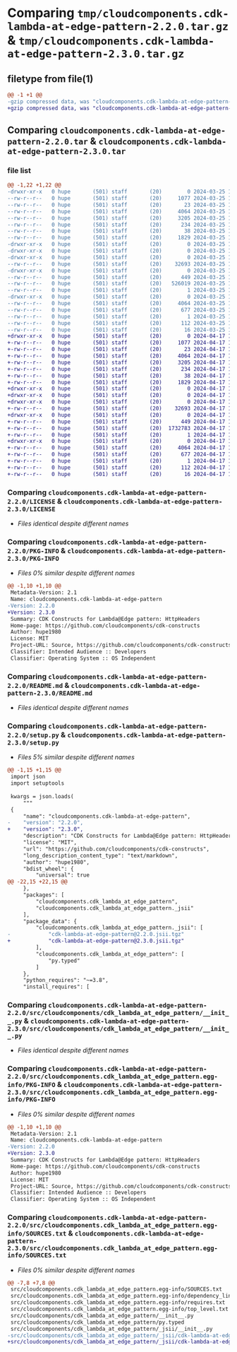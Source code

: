 # Comparing `tmp/cloudcomponents.cdk-lambda-at-edge-pattern-2.2.0.tar.gz` & `tmp/cloudcomponents.cdk-lambda-at-edge-pattern-2.3.0.tar.gz`

## filetype from file(1)

```diff
@@ -1 +1 @@
-gzip compressed data, was "cloudcomponents.cdk-lambda-at-edge-pattern-2.2.0.tar", last modified: Mon Mar 25 18:25:28 2024, max compression
+gzip compressed data, was "cloudcomponents.cdk-lambda-at-edge-pattern-2.3.0.tar", last modified: Wed Apr 17 18:35:46 2024, max compression
```

## Comparing `cloudcomponents.cdk-lambda-at-edge-pattern-2.2.0.tar` & `cloudcomponents.cdk-lambda-at-edge-pattern-2.3.0.tar`

### file list

```diff
@@ -1,22 +1,22 @@
-drwxr-xr-x   0 hupe       (501) staff       (20)        0 2024-03-25 18:25:28.219981 cloudcomponents.cdk-lambda-at-edge-pattern-2.2.0/
--rw-r--r--   0 hupe       (501) staff       (20)     1077 2024-03-25 18:25:23.000000 cloudcomponents.cdk-lambda-at-edge-pattern-2.2.0/LICENSE
--rw-r--r--   0 hupe       (501) staff       (20)       23 2024-03-25 18:25:23.000000 cloudcomponents.cdk-lambda-at-edge-pattern-2.2.0/MANIFEST.in
--rw-r--r--   0 hupe       (501) staff       (20)     4064 2024-03-25 18:25:28.219693 cloudcomponents.cdk-lambda-at-edge-pattern-2.2.0/PKG-INFO
--rw-r--r--   0 hupe       (501) staff       (20)     3205 2024-03-25 18:25:23.000000 cloudcomponents.cdk-lambda-at-edge-pattern-2.2.0/README.md
--rw-r--r--   0 hupe       (501) staff       (20)      234 2024-03-25 18:25:23.000000 cloudcomponents.cdk-lambda-at-edge-pattern-2.2.0/pyproject.toml
--rw-r--r--   0 hupe       (501) staff       (20)       38 2024-03-25 18:25:28.220032 cloudcomponents.cdk-lambda-at-edge-pattern-2.2.0/setup.cfg
--rw-r--r--   0 hupe       (501) staff       (20)     1829 2024-03-25 18:25:23.000000 cloudcomponents.cdk-lambda-at-edge-pattern-2.2.0/setup.py
-drwxr-xr-x   0 hupe       (501) staff       (20)        0 2024-03-25 18:25:28.215012 cloudcomponents.cdk-lambda-at-edge-pattern-2.2.0/src/
-drwxr-xr-x   0 hupe       (501) staff       (20)        0 2024-03-25 18:25:28.215089 cloudcomponents.cdk-lambda-at-edge-pattern-2.2.0/src/cloudcomponents/
-drwxr-xr-x   0 hupe       (501) staff       (20)        0 2024-03-25 18:25:28.217619 cloudcomponents.cdk-lambda-at-edge-pattern-2.2.0/src/cloudcomponents/cdk_lambda_at_edge_pattern/
--rw-r--r--   0 hupe       (501) staff       (20)    32693 2024-03-25 18:25:23.000000 cloudcomponents.cdk-lambda-at-edge-pattern-2.2.0/src/cloudcomponents/cdk_lambda_at_edge_pattern/__init__.py
-drwxr-xr-x   0 hupe       (501) staff       (20)        0 2024-03-25 18:25:28.218044 cloudcomponents.cdk-lambda-at-edge-pattern-2.2.0/src/cloudcomponents/cdk_lambda_at_edge_pattern/_jsii/
--rw-r--r--   0 hupe       (501) staff       (20)      449 2024-03-25 18:25:23.000000 cloudcomponents.cdk-lambda-at-edge-pattern-2.2.0/src/cloudcomponents/cdk_lambda_at_edge_pattern/_jsii/__init__.py
--rw-r--r--   0 hupe       (501) staff       (20)   526019 2024-03-25 18:25:23.000000 cloudcomponents.cdk-lambda-at-edge-pattern-2.2.0/src/cloudcomponents/cdk_lambda_at_edge_pattern/_jsii/cdk-lambda-at-edge-pattern@2.2.0.jsii.tgz
--rw-r--r--   0 hupe       (501) staff       (20)        1 2024-03-25 18:25:23.000000 cloudcomponents.cdk-lambda-at-edge-pattern-2.2.0/src/cloudcomponents/cdk_lambda_at_edge_pattern/py.typed
-drwxr-xr-x   0 hupe       (501) staff       (20)        0 2024-03-25 18:25:28.217187 cloudcomponents.cdk-lambda-at-edge-pattern-2.2.0/src/cloudcomponents.cdk_lambda_at_edge_pattern.egg-info/
--rw-r--r--   0 hupe       (501) staff       (20)     4064 2024-03-25 18:25:28.000000 cloudcomponents.cdk-lambda-at-edge-pattern-2.2.0/src/cloudcomponents.cdk_lambda_at_edge_pattern.egg-info/PKG-INFO
--rw-r--r--   0 hupe       (501) staff       (20)      677 2024-03-25 18:25:28.000000 cloudcomponents.cdk-lambda-at-edge-pattern-2.2.0/src/cloudcomponents.cdk_lambda_at_edge_pattern.egg-info/SOURCES.txt
--rw-r--r--   0 hupe       (501) staff       (20)        1 2024-03-25 18:25:28.000000 cloudcomponents.cdk-lambda-at-edge-pattern-2.2.0/src/cloudcomponents.cdk_lambda_at_edge_pattern.egg-info/dependency_links.txt
--rw-r--r--   0 hupe       (501) staff       (20)      112 2024-03-25 18:25:28.000000 cloudcomponents.cdk-lambda-at-edge-pattern-2.2.0/src/cloudcomponents.cdk_lambda_at_edge_pattern.egg-info/requires.txt
--rw-r--r--   0 hupe       (501) staff       (20)       16 2024-03-25 18:25:28.000000 cloudcomponents.cdk-lambda-at-edge-pattern-2.2.0/src/cloudcomponents.cdk_lambda_at_edge_pattern.egg-info/top_level.txt
+drwxr-xr-x   0 hupe       (501) staff       (20)        0 2024-04-17 18:35:46.073116 cloudcomponents.cdk-lambda-at-edge-pattern-2.3.0/
+-rw-r--r--   0 hupe       (501) staff       (20)     1077 2024-04-17 18:35:41.000000 cloudcomponents.cdk-lambda-at-edge-pattern-2.3.0/LICENSE
+-rw-r--r--   0 hupe       (501) staff       (20)       23 2024-04-17 18:35:41.000000 cloudcomponents.cdk-lambda-at-edge-pattern-2.3.0/MANIFEST.in
+-rw-r--r--   0 hupe       (501) staff       (20)     4064 2024-04-17 18:35:46.072771 cloudcomponents.cdk-lambda-at-edge-pattern-2.3.0/PKG-INFO
+-rw-r--r--   0 hupe       (501) staff       (20)     3205 2024-04-17 18:35:41.000000 cloudcomponents.cdk-lambda-at-edge-pattern-2.3.0/README.md
+-rw-r--r--   0 hupe       (501) staff       (20)      234 2024-04-17 18:35:41.000000 cloudcomponents.cdk-lambda-at-edge-pattern-2.3.0/pyproject.toml
+-rw-r--r--   0 hupe       (501) staff       (20)       38 2024-04-17 18:35:46.073160 cloudcomponents.cdk-lambda-at-edge-pattern-2.3.0/setup.cfg
+-rw-r--r--   0 hupe       (501) staff       (20)     1829 2024-04-17 18:35:41.000000 cloudcomponents.cdk-lambda-at-edge-pattern-2.3.0/setup.py
+drwxr-xr-x   0 hupe       (501) staff       (20)        0 2024-04-17 18:35:46.068831 cloudcomponents.cdk-lambda-at-edge-pattern-2.3.0/src/
+drwxr-xr-x   0 hupe       (501) staff       (20)        0 2024-04-17 18:35:46.068901 cloudcomponents.cdk-lambda-at-edge-pattern-2.3.0/src/cloudcomponents/
+drwxr-xr-x   0 hupe       (501) staff       (20)        0 2024-04-17 18:35:46.070987 cloudcomponents.cdk-lambda-at-edge-pattern-2.3.0/src/cloudcomponents/cdk_lambda_at_edge_pattern/
+-rw-r--r--   0 hupe       (501) staff       (20)    32693 2024-04-17 18:35:41.000000 cloudcomponents.cdk-lambda-at-edge-pattern-2.3.0/src/cloudcomponents/cdk_lambda_at_edge_pattern/__init__.py
+drwxr-xr-x   0 hupe       (501) staff       (20)        0 2024-04-17 18:35:46.071328 cloudcomponents.cdk-lambda-at-edge-pattern-2.3.0/src/cloudcomponents/cdk_lambda_at_edge_pattern/_jsii/
+-rw-r--r--   0 hupe       (501) staff       (20)      449 2024-04-17 18:35:41.000000 cloudcomponents.cdk-lambda-at-edge-pattern-2.3.0/src/cloudcomponents/cdk_lambda_at_edge_pattern/_jsii/__init__.py
+-rw-r--r--   0 hupe       (501) staff       (20)  1732783 2024-04-17 18:35:41.000000 cloudcomponents.cdk-lambda-at-edge-pattern-2.3.0/src/cloudcomponents/cdk_lambda_at_edge_pattern/_jsii/cdk-lambda-at-edge-pattern@2.3.0.jsii.tgz
+-rw-r--r--   0 hupe       (501) staff       (20)        1 2024-04-17 18:35:41.000000 cloudcomponents.cdk-lambda-at-edge-pattern-2.3.0/src/cloudcomponents/cdk_lambda_at_edge_pattern/py.typed
+drwxr-xr-x   0 hupe       (501) staff       (20)        0 2024-04-17 18:35:46.070627 cloudcomponents.cdk-lambda-at-edge-pattern-2.3.0/src/cloudcomponents.cdk_lambda_at_edge_pattern.egg-info/
+-rw-r--r--   0 hupe       (501) staff       (20)     4064 2024-04-17 18:35:46.000000 cloudcomponents.cdk-lambda-at-edge-pattern-2.3.0/src/cloudcomponents.cdk_lambda_at_edge_pattern.egg-info/PKG-INFO
+-rw-r--r--   0 hupe       (501) staff       (20)      677 2024-04-17 18:35:46.000000 cloudcomponents.cdk-lambda-at-edge-pattern-2.3.0/src/cloudcomponents.cdk_lambda_at_edge_pattern.egg-info/SOURCES.txt
+-rw-r--r--   0 hupe       (501) staff       (20)        1 2024-04-17 18:35:46.000000 cloudcomponents.cdk-lambda-at-edge-pattern-2.3.0/src/cloudcomponents.cdk_lambda_at_edge_pattern.egg-info/dependency_links.txt
+-rw-r--r--   0 hupe       (501) staff       (20)      112 2024-04-17 18:35:46.000000 cloudcomponents.cdk-lambda-at-edge-pattern-2.3.0/src/cloudcomponents.cdk_lambda_at_edge_pattern.egg-info/requires.txt
+-rw-r--r--   0 hupe       (501) staff       (20)       16 2024-04-17 18:35:46.000000 cloudcomponents.cdk-lambda-at-edge-pattern-2.3.0/src/cloudcomponents.cdk_lambda_at_edge_pattern.egg-info/top_level.txt
```

### Comparing `cloudcomponents.cdk-lambda-at-edge-pattern-2.2.0/LICENSE` & `cloudcomponents.cdk-lambda-at-edge-pattern-2.3.0/LICENSE`

 * *Files identical despite different names*

### Comparing `cloudcomponents.cdk-lambda-at-edge-pattern-2.2.0/PKG-INFO` & `cloudcomponents.cdk-lambda-at-edge-pattern-2.3.0/PKG-INFO`

 * *Files 0% similar despite different names*

```diff
@@ -1,10 +1,10 @@
 Metadata-Version: 2.1
 Name: cloudcomponents.cdk-lambda-at-edge-pattern
-Version: 2.2.0
+Version: 2.3.0
 Summary: CDK Constructs for Lambda@Edge pattern: HttpHeaders
 Home-page: https://github.com/cloudcomponents/cdk-constructs
 Author: hupe1980
 License: MIT
 Project-URL: Source, https://github.com/cloudcomponents/cdk-constructs.git
 Classifier: Intended Audience :: Developers
 Classifier: Operating System :: OS Independent
```

### Comparing `cloudcomponents.cdk-lambda-at-edge-pattern-2.2.0/README.md` & `cloudcomponents.cdk-lambda-at-edge-pattern-2.3.0/README.md`

 * *Files identical despite different names*

### Comparing `cloudcomponents.cdk-lambda-at-edge-pattern-2.2.0/setup.py` & `cloudcomponents.cdk-lambda-at-edge-pattern-2.3.0/setup.py`

 * *Files 5% similar despite different names*

```diff
@@ -1,15 +1,15 @@
 import json
 import setuptools
 
 kwargs = json.loads(
     """
 {
     "name": "cloudcomponents.cdk-lambda-at-edge-pattern",
-    "version": "2.2.0",
+    "version": "2.3.0",
     "description": "CDK Constructs for Lambda@Edge pattern: HttpHeaders",
     "license": "MIT",
     "url": "https://github.com/cloudcomponents/cdk-constructs",
     "long_description_content_type": "text/markdown",
     "author": "hupe1980",
     "bdist_wheel": {
         "universal": true
@@ -22,15 +22,15 @@
     },
     "packages": [
         "cloudcomponents.cdk_lambda_at_edge_pattern",
         "cloudcomponents.cdk_lambda_at_edge_pattern._jsii"
     ],
     "package_data": {
         "cloudcomponents.cdk_lambda_at_edge_pattern._jsii": [
-            "cdk-lambda-at-edge-pattern@2.2.0.jsii.tgz"
+            "cdk-lambda-at-edge-pattern@2.3.0.jsii.tgz"
         ],
         "cloudcomponents.cdk_lambda_at_edge_pattern": [
             "py.typed"
         ]
     },
     "python_requires": "~=3.8",
     "install_requires": [
```

### Comparing `cloudcomponents.cdk-lambda-at-edge-pattern-2.2.0/src/cloudcomponents/cdk_lambda_at_edge_pattern/__init__.py` & `cloudcomponents.cdk-lambda-at-edge-pattern-2.3.0/src/cloudcomponents/cdk_lambda_at_edge_pattern/__init__.py`

 * *Files identical despite different names*

### Comparing `cloudcomponents.cdk-lambda-at-edge-pattern-2.2.0/src/cloudcomponents.cdk_lambda_at_edge_pattern.egg-info/PKG-INFO` & `cloudcomponents.cdk-lambda-at-edge-pattern-2.3.0/src/cloudcomponents.cdk_lambda_at_edge_pattern.egg-info/PKG-INFO`

 * *Files 0% similar despite different names*

```diff
@@ -1,10 +1,10 @@
 Metadata-Version: 2.1
 Name: cloudcomponents.cdk-lambda-at-edge-pattern
-Version: 2.2.0
+Version: 2.3.0
 Summary: CDK Constructs for Lambda@Edge pattern: HttpHeaders
 Home-page: https://github.com/cloudcomponents/cdk-constructs
 Author: hupe1980
 License: MIT
 Project-URL: Source, https://github.com/cloudcomponents/cdk-constructs.git
 Classifier: Intended Audience :: Developers
 Classifier: Operating System :: OS Independent
```

### Comparing `cloudcomponents.cdk-lambda-at-edge-pattern-2.2.0/src/cloudcomponents.cdk_lambda_at_edge_pattern.egg-info/SOURCES.txt` & `cloudcomponents.cdk-lambda-at-edge-pattern-2.3.0/src/cloudcomponents.cdk_lambda_at_edge_pattern.egg-info/SOURCES.txt`

 * *Files 0% similar despite different names*

```diff
@@ -7,8 +7,8 @@
 src/cloudcomponents.cdk_lambda_at_edge_pattern.egg-info/SOURCES.txt
 src/cloudcomponents.cdk_lambda_at_edge_pattern.egg-info/dependency_links.txt
 src/cloudcomponents.cdk_lambda_at_edge_pattern.egg-info/requires.txt
 src/cloudcomponents.cdk_lambda_at_edge_pattern.egg-info/top_level.txt
 src/cloudcomponents/cdk_lambda_at_edge_pattern/__init__.py
 src/cloudcomponents/cdk_lambda_at_edge_pattern/py.typed
 src/cloudcomponents/cdk_lambda_at_edge_pattern/_jsii/__init__.py
-src/cloudcomponents/cdk_lambda_at_edge_pattern/_jsii/cdk-lambda-at-edge-pattern@2.2.0.jsii.tgz
+src/cloudcomponents/cdk_lambda_at_edge_pattern/_jsii/cdk-lambda-at-edge-pattern@2.3.0.jsii.tgz
```

